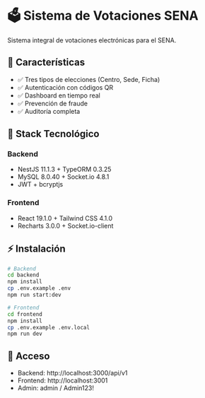 ﻿# 🗳️ Sistema de Votaciones SENA

Sistema integral de votaciones electrónicas para el SENA.

## 🎯 Características

- ✅ Tres tipos de elecciones (Centro, Sede, Ficha)
- ✅ Autenticación con códigos QR
- ✅ Dashboard en tiempo real
- ✅ Prevención de fraude
- ✅ Auditoría completa

## 🚀 Stack Tecnológico

### Backend
- NestJS 11.1.3 + TypeORM 0.3.25
- MySQL 8.0.40 + Socket.io 4.8.1
- JWT + bcryptjs

### Frontend
- React 19.1.0 + Tailwind CSS 4.1.0
- Recharts 3.0.0 + Socket.io-client

## ⚡ Instalación

```bash
# Backend
cd backend
npm install
cp .env.example .env
npm run start:dev

# Frontend
cd frontend
npm install
cp .env.example .env.local
npm run dev
```

## 🔑 Acceso

- Backend: http://localhost:3000/api/v1
- Frontend: http://localhost:3001
- Admin: admin / Admin123!
